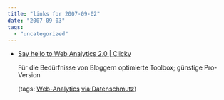 ```yaml
---
title: "links for 2007-09-02"
date: "2007-09-03"
tags: 
  - "uncategorized"
---
```


- [Say hello to Web Analytics 2.0 | Clicky](http://www.getclicky.com/)
    
    Für die Bedürfnisse von Bloggern optimierte Toolbox; günstige Pro-Version
    
    (tags: [Web-Analytics](http://del.icio.us/heinzwittenbrink/Web-Analytics) [via:Datenschmutz](http://del.icio.us/heinzwittenbrink/via:Datenschmutz))
